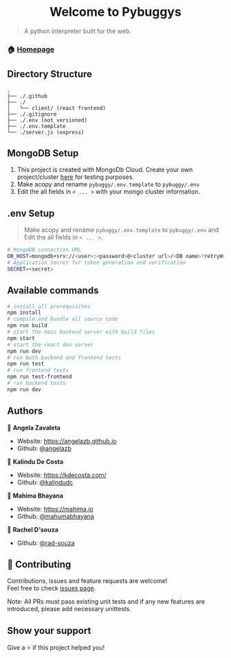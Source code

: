 <h1 align="center">Welcome to Pybuggys</h1>

> A python interpreter built for the web.

### 🏠 [Homepage](https://github.com/FloofyInc/pybuggy)

## Directory Structure

```
.
├── ./.github
├── ./
│   └── client/ (react frontend)
├── ./.gitignore
├── ./.env (not versioned)
├── ./.env.template
└── ./server.js (express)
```

## MongoDB Setup

1. This project is created with MongoDb Cloud. Create your own project/cluster [here](https://www.mongodb.com/cloud) for testing purposes.
2. Make acopy and rename `pybuggy/.env.template` to  `pybuggy/.env`
3. Edit the all fields in `< ... >` with your mongo cluster information.

## .env Setup
> Make acopy and rename `pybuggy/.env.template` to  `pybuggy/.env` and Edit the all fields in `< ... >`.

```sh
# MongoDB connection URL
DB_HOST=mongodb+srv://<user>:<password>@<cluster url>/<DB name>?retryWrites=true
# Application secret for token generation and verification
SECRET=<secret>
```

## Available commands

```sh
# install all prerequisites
npm install
# compile and bundle all source code
npm run build
# start the main backend server with build files
npm start
# start the react dev server
npm run dev
# run both backend and frontend tests
npm run test
# run frontend tests
npm run test-frontend
# run backend tests
npm run dev
```

## Authors

👤 **Angela Zavaleta**

* Website: https://angelazb.github.io
* Github: [@angelazb](https://github.com/orgs/FloofyInc/people/angelazb)

👤 **Kalindu De Costa**

* Website: https://kdecosta.com/
* Github: [@kalindudc](https://github.com/kalindudc)

👤 **Mahima Bhayana**

* Website: https://mahima.io
* Github: [@mahumabhayana](https://github.com/mahimabhayana)

👤 **Rachel D'souza**

* Github: [@rad-souza](https://github.com/rad-souza)


## 🤝 Contributing

Contributions, issues and feature requests are welcome!<br />Feel free to check [issues page](https://github.com/FloofyInc/pybuggy/issues).

Note: All PRs must pass existing unit tests and if any new features are introduced, please add necessary unittests.

## Show your support

Give a ⭐️ if this project helped you!
